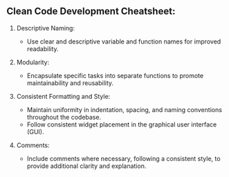 ## Clean Code Development Cheatsheet:

1. Descriptive Naming:
   * Use clear and descriptive variable and function names for improved readability.
   
2. Modularity:
   - Encapsulate specific tasks into separate functions to promote maintainability and reusability.
   
3. Consistent Formatting and Style:
   - Maintain uniformity in indentation, spacing, and naming conventions throughout the codebase.
   - Follow consistent widget placement in the graphical user interface (GUI).
   
4. Comments:
   - Include comments where necessary, following a consistent style, to provide additional clarity and explanation.

